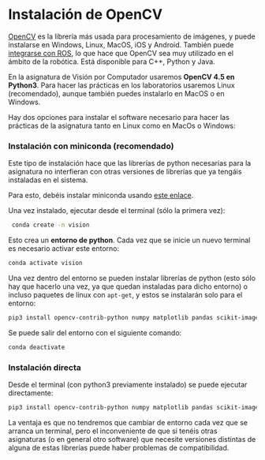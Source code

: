 # Instalación de OpenCV

[OpenCV](http://opencv.org) es la librería más usada para procesamiento de imágenes, y puede instalarse en Windows, Linux, MacOS, iOS y Android. También puede [integrarse con ROS](http://wiki.ros.org/vision_opencv), lo que hace que OpenCV sea muy utilizado en el ámbito de la robótica. Está disponible para C++, Python y Java.

En la asignatura de Visión por Computador usaremos **OpenCV 4.5 en Python3**. Para hacer las prácticas en los laboratorios usaremos Linux (recomendado), aunque también puedes instalarlo en MacOS o en Windows.

Hay dos opciones para instalar el software necesario para hacer las prácticas de la asignatura tanto en Linux como en MacOs o Windows:

### Instalación con miniconda (recomendado)

Este tipo de instalación hace que las librerías de python necesarias para la asignatura no interfieran con otras versiones de librerías que ya tengáis instaladas en el sistema.

Para esto, debéis instalar miniconda usando [este enlace](https://docs.conda.io/en/latest/miniconda.html). 

Una vez instalado, ejecutar desde el terminal (sólo la primera vez):

```zsh
 conda create -n vision
```

Esto crea un **entorno de python**. Cada vez que se inicie un nuevo terminal es necesario activar este entorno:

```zsh
conda activate vision
```

Una vez dentro del entorno se pueden instalar librerías de python (esto sólo hay que hacerlo una vez, ya que quedan instaladas para dicho entorno) o incluso paquetes de linux con `apt-get`, y estos se instalarán solo para el entorno:

```zsh
pip3 install opencv-contrib-python numpy matplotlib pandas scikit-image scikit-learn
```

Se puede salir del entorno con el siguiente comando:

```zsh
conda deactivate
```

### Instalación directa

Desde el terminal (con python3 previamente instalado) se puede ejecutar directamente:

```zsh
pip3 install opencv-contrib-python numpy matplotlib pandas scikit-image scikit-learn
```

La ventaja es que no tendremos que cambiar de entorno cada vez que se arranca un terminal, pero el inconveniente de que si tenéis otras asignaturas (o en general otro software) que necesite versiones distintas de alguna de estas librerías puede haber problemas de compatibilidad.
